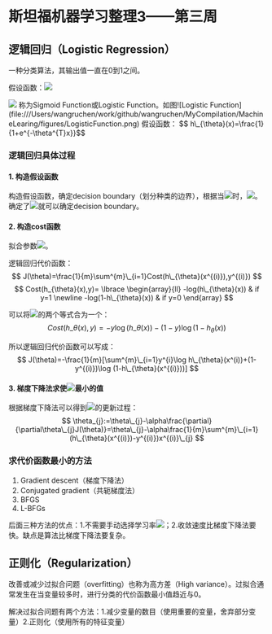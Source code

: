 # 斯坦福机器学习整理3——第三周
<script type="text/javascript"
 src="http://cdn.mathjax.org/mathjax/latest/MathJax.js?config=TeX-AMS-MML_HTMLorMML">
</script>
## 逻辑回归（Logistic Regression）

一种分类算法，其输出值一直在0到1之间。

假设函数：<img src="http://www.forkosh.com/mathtex.cgi? h_{\theta}(x)=g(\theta^{T}x)"> 

<img src="http://www.forkosh.com/mathtex.cgi? g(z)=\frac{1}{1+e^{-z}}">
称为Sigmoid Function或Logistic Function。如图![Logistic Function](file:///Users/wangruchen/work/github/wangruchen/MyCompilation/MachineLearing/figures/LogisticFunction.png)
假设函数：
$$ h\_{\theta}(x)=\frac{1}{1+e^{-\theta^{T}x}}$$


### 逻辑回归具体过程

#### 1. 构造假设函数
构造假设函数，确定decision boundary（划分种类的边界），根据当<img src="http://www.forkosh.com/mathtex.cgi? \theta^{T}x \ge 0">时，<img src="http://www.forkosh.com/mathtex.cgi? y=1">。确定了<img src="http://www.forkosh.com/mathtex.cgi? \theta">就可以确定decision boundary。
#### 2. 构造cost函数
拟合参数<img src="http://www.forkosh.com/mathtex.cgi? \theta">。

逻辑回归代价函数：
$$
J(\theta)=\frac{1}{m}\sum^{m}\_{i=1}Cost(h\_{\theta}(x^{(i)}),y^{(i)})
$$
$$
Cost(h_{\theta}(x),y)=
\lbrace \begin{array}{ll}-log(h\_{\theta}(x)) & if y=1 \newline-log(1-h\_{\theta}(x)) & if y=0 \end{array} 
$$

可以将<img src="http://www.forkosh.com/mathtex.cgi? Cost(h_{\theta}(x),y)">的两个等式合为一个：
$$
Cost(h\_{\theta}(x),y)=-y\log(h\_{\theta}(x))-(1-y)\log(1-h_{\theta}(x))
$$

所以逻辑回归代价函数可以写成：
$$
J(\theta)=-\frac{1}{m}[\sum^{m}\_{i=1}y^{i}\log h\_{\theta}(x^(i))+(1-y^{(i)})\log (1-h\_{\theta}(x^{(i)}))]
$$
#### 3. 梯度下降法求使<img src="http://www.forkosh.com/mathtex.cgi? J(\theta)">最小的值
根据梯度下降法可以得到<img src="http://www.forkosh.com/mathtex.cgi? \theta">的更新过程：
$$
\theta_{j}:=\theta\_{j}-\alpha\frac{\partial}{\partial\theta\_{j}J(\theta)}=\theta\_{j}-\alpha\frac{1}{m}\sum^{m}\_{i=1}(h\_{\theta}(x^{(i)})-y^{(i)})x^{(i)}\_{j}
$$

### 求代价函数最小的方法

1. Gradient descent（梯度下降法）
2. Conjugated gradient（共轭梯度法）
3. BFGS
4. L-BFGs

后面三种方法的优点：1.不需要手动选择学习率<img src="http://www.forkosh.com/mathtex.cgi? \alpha">；2.收敛速度比梯度下降法要快。缺点是算法比梯度下降法要复杂。

## 正则化（Regularization）

改善或减少过拟合问题（overfitting）也称为高方差（High variance）。过拟合通常发生在当变量较多时，进行分类的代价函数最小值趋近与0。

解决过拟合问题有两个方法：1.减少变量的数目（使用重要的变量，舍弃部分变量）2.正则化（使用所有的特征变量）

